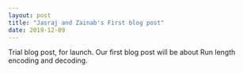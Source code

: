 ```yaml
---
layout: post
title: "Jasraj and Zainab's First blog post"
date: 2019-12-09
---
```


Trial blog post, for launch. Our first blog post will be about Run length encoding and decoding.
